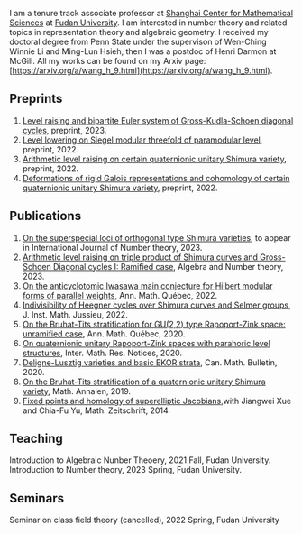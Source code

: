 I am a tenure track associate professor at [Shanghai Center for Mathematical Sciences](http://www.scms.fudan.edu.cn/Data/View/1541.html) at [Fudan University](https://www.fudan.edu.cn/en/). I am interested in number theory and related topics in representation theory and algebraic geometry. I received my doctoral degree from Penn State under the supervison of Wen-Ching Winnie Li and Ming-Lun Hsieh, then I was a postdoc of Henri Darmon at McGill. All my works can be found on my Arxiv page:  [https://arxiv.org/a/wang_h_9.html](https://arxiv.org/a/wang_h_9.html). 

## Preprints
1. [Level raising and bipartite Euler system of Gross-Kudla-Schoen diagonal cycles](https://arxiv.org/pdf/2004.14916.pdf), preprint, 2023.
1. [Level lowering on Siegel modular threefold of paramodular level](https://arxiv.org/pdf/1910.07569.pdf), preprint, 2022.
2. [Arithmetic level raising on certain quaternionic unitary Shimura variety](https://arxiv.org/pdf/2204.06976.pdf), preprint, 2022.
3. [Deformations of rigid Galois representations and cohomology of certain quaternionic unitary Shimura variety](https://arxiv.org/pdf/2204.07807.pdf), preprint, 2022.

## Publications
1. [On the superspecial loci of orthogonal type Shimura varieties](https://arxiv.org/pdf/1911.12283.pdf), to appear in International Journal of Number theory, 2023.
1. [Arithmetic level raising on triple product of Shimura curves and Gross-Schoen Diagonal cycles I: Ramified case](https://msp.org/ant/2022/16-10/ant-v16-n10-p02-p.pdf), Algebra and Number theory, 2023.
2. [On the anticyclotomic Iwasawa main conjecture for Hilbert modular forms of parallel weights](https://arxiv.org/pdf/1909.12374.pdf), Ann. Math. Québec, 2022.
3. [Indivisibility of Heegner cycles over Shimura curves and Selmer groups](https://www.cambridge.org/core/journals/journal-of-the-institute-of-mathematics-of-jussieu/article/indivisibility-of-heegner-cycles-over-shimura-curves-and-selmer-groups/B5B3243095CB4DA007BF3415EB14B86B), J. Inst. Math. Jussieu, 2022.
4. [On the Bruhat-Tits stratification for GU(2,2) type Rapoport-Zink space: unramified case](https://link.springer.com/article/10.1007/s40316-019-00130-5), Ann. Math. Québec, 2020.
5. [On quaternionic unitary Rapoport-Zink spaces with parahoric level structures](https://academic.oup.com/imrn/advance-article/doi/10.1093/imrn/rnaa232/5900939?searchresult=1), Inter. Math. Res. Notices, 2020.
6. [Deligne-Lusztig varieties and basic EKOR strata](https://www.cambridge.org/core/journals/canadian-mathematical-bulletin/article/delignelusztig-varieties-and-basic-ekor-strata/ECFA05927B3BC4493CE644EA962985D0), Can. Math. Bulletin, 2020.
7. [On the Bruhat-Tits stratification of a quaternionic unitary Shimura variety](https://link.springer.com/article/10.1007/s00208-019-01938-w), Math. Annalen, 2019.
8. [Fixed points and homology of superelliptic Jacobians](https://link.springer.com/article/10.1007%2Fs00209-014-1311-9),with Jiangwei Xue and Chia-Fu Yu, Math. Zeitschrift, 2014.

## Teaching
Introduction to Algebraic Nunber Theoery, 2021 Fall, Fudan University.
Introduction to Number theory, 2023 Spring, Fudan University.

## Seminars
Seminar on class field theory (cancelled), 2022 Spring, Fudan University

